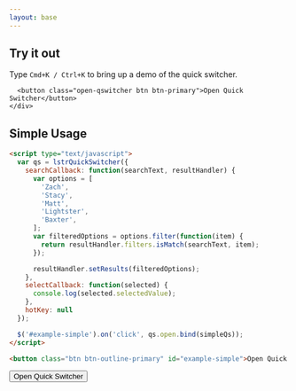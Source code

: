 ```yaml
---
layout: base
---
```


<div class="jumbotron">
  <h2>Try it out</h2>
  <div class="row">
    <div class="col-md-12">
      <!-- <h3>Modal</h3> -->
      <p class="">
        Type <code class="qs-hotkey">Cmd+K / Ctrl+K</code> to bring up a demo of the quick switcher.
      </p>

      <button class="open-qswitcher btn btn-primary">Open Quick Switcher</button>
    </div>
  </div>
</div>

## Simple Usage

```html
<script type="text/javascript">
  var qs = lstrQuickSwitcher({
    searchCallback: function(searchText, resultHandler) {
      var options = [
        'Zach',
        'Stacy',
        'Matt',
        'Lightster',
        'Baxter',
      ];
      var filteredOptions = options.filter(function(item) {
        return resultHandler.filters.isMatch(searchText, item);
      });

      resultHandler.setResults(filteredOptions);
    },
    selectCallback: function(selected) {
      console.log(selected.selectedValue);
    },
    hotKey: null
  });

  $('#example-simple').on('click', qs.open.bind(simpleQs));
</script>

<button class="btn btn-outline-primary" id="example-simple">Open Quick Switcher</button>
```

<button class="btn btn-outline-primary" id="example-simple">Open Quick Switcher</button>

